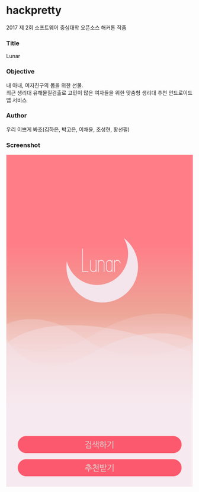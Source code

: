 # hackpretty
2017 제 2회 소프트웨어 중심대학 오픈소스 해커톤 작품

### Title
Lunar

### Objective
내 아내, 여자친구의 몸을 위한 선물.<br>
최근 생리대 유해물질검출로 고민이 많은 여자들을 위한 맞춤형 생리대 추천 안드로이드 앱 서비스

### Author
우리 이쁘게 봐조(김하은, 박고은, 이채윤, 조성현, 황선필)

### Screenshot
![시작화면](./screenshot/intro.jpeg)
